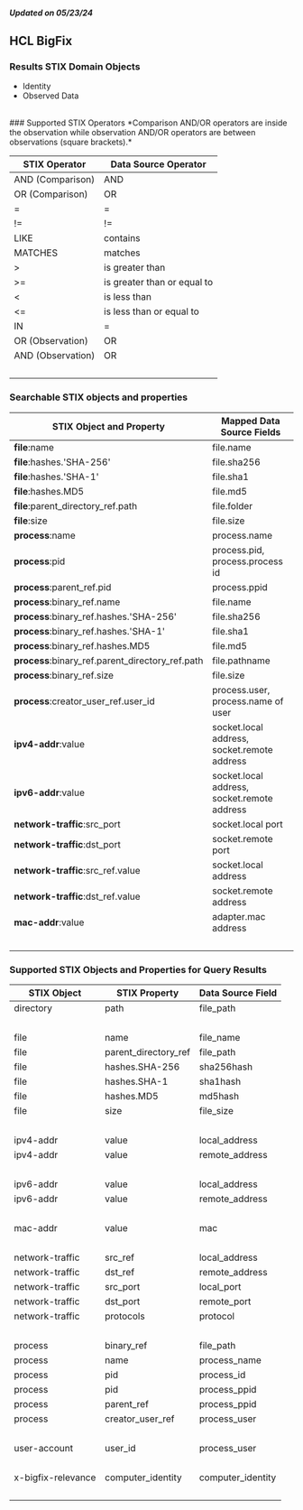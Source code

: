 ##### Updated on 05/23/24
## HCL BigFix
### Results STIX Domain Objects
* Identity
* Observed Data
<br>
### Supported STIX Operators
*Comparison AND/OR operators are inside the observation while observation AND/OR operators are between observations (square brackets).*

| STIX Operator | Data Source Operator |
|--|--|
| AND (Comparison) | AND |
| OR (Comparison) | OR |
| = | = |
| != | != |
| LIKE | contains |
| MATCHES | matches |
| > | is greater than |
| >= | is greater than or equal to |
| < | is less than |
| <= | is less than or equal to |
| IN | = |
| OR (Observation) | OR |
| AND (Observation) | OR |
| <br> | |
### Searchable STIX objects and properties
| STIX Object and Property | Mapped Data Source Fields |
|--|--|
| **file**:name | file.name |
| **file**:hashes.'SHA-256' | file.sha256 |
| **file**:hashes.'SHA-1' | file.sha1 |
| **file**:hashes.MD5 | file.md5 |
| **file**:parent_directory_ref.path | file.folder |
| **file**:size | file.size |
| **process**:name | process.name |
| **process**:pid | process.pid, process.process id |
| **process**:parent_ref.pid | process.ppid |
| **process**:binary_ref.name | file.name |
| **process**:binary_ref.hashes.'SHA-256' | file.sha256 |
| **process**:binary_ref.hashes.'SHA-1' | file.sha1 |
| **process**:binary_ref.hashes.MD5 | file.md5 |
| **process**:binary_ref.parent_directory_ref.path | file.pathname |
| **process**:binary_ref.size | file.size |
| **process**:creator_user_ref.user_id | process.user, process.name of user |
| **ipv4-addr**:value | socket.local address, socket.remote address |
| **ipv6-addr**:value | socket.local address, socket.remote address |
| **network-traffic**:src_port | socket.local port |
| **network-traffic**:dst_port | socket.remote port |
| **network-traffic**:src_ref.value | socket.local address |
| **network-traffic**:dst_ref.value | socket.remote address |
| **mac-addr**:value | adapter.mac address |
| <br> | |
### Supported STIX Objects and Properties for Query Results
| STIX Object | STIX Property | Data Source Field |
|--|--|--|
| directory | path | file_path |
| <br> | | |
| file | name | file_name |
| file | parent_directory_ref | file_path |
| file | hashes.SHA-256 | sha256hash |
| file | hashes.SHA-1 | sha1hash |
| file | hashes.MD5 | md5hash |
| file | size | file_size |
| <br> | | |
| ipv4-addr | value | local_address |
| ipv4-addr | value | remote_address |
| <br> | | |
| ipv6-addr | value | local_address |
| ipv6-addr | value | remote_address |
| <br> | | |
| mac-addr | value | mac |
| <br> | | |
| network-traffic | src_ref | local_address |
| network-traffic | dst_ref | remote_address |
| network-traffic | src_port | local_port |
| network-traffic | dst_port | remote_port |
| network-traffic | protocols | protocol |
| <br> | | |
| process | binary_ref | file_path |
| process | name | process_name |
| process | pid | process_id |
| process | pid | process_ppid |
| process | parent_ref | process_ppid |
| process | creator_user_ref | process_user |
| <br> | | |
| user-account | user_id | process_user |
| <br> | | |
| x-bigfix-relevance | computer_identity | computer_identity |
| <br> | | |
